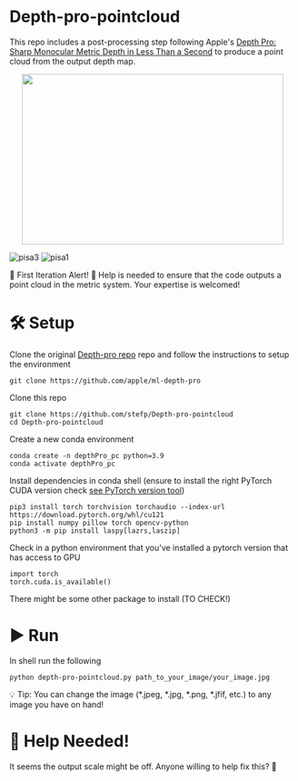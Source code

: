 # Depth-pro-pointcloud
This repo includes a post-processing step following Apple's [Depth Pro: Sharp Monocular Metric Depth in Less Than a Second](https://arxiv.org/abs/2410.02073) to produce a point cloud from the output depth map.
<p align="center">
  <img width="460" height="300" src=[image](https://github.com/user-attachments/assets/839a835b-55ec-417a-8413-c67d7b585f01)>
</p>


![pisa3](https://github.com/user-attachments/assets/90540b67-1e58-46da-894a-04066587b35a)
![pisa1](https://github.com/user-attachments/assets/2ba4deb6-c652-44e1-92e9-a4f827765dcc)

🚀 First Iteration Alert! 🚀
Help is needed to ensure that the code outputs a point cloud in the metric system. Your expertise is welcomed!

# 🛠️ Setup 
Clone the original [Depth-pro repo](https://github.com/apple/ml-depth-pro) repo and follow the instructions to setup the environment

 ```
git clone https://github.com/apple/ml-depth-pro
```

Clone this repo

 ```
git clone https://github.com/stefp/Depth-pro-pointcloud
cd Depth-pro-pointcloud
```

Create a new conda environment
 ```
conda create -n depthPro_pc python=3.9
conda activate depthPro_pc
```

Install dependencies in conda shell (ensure to install the right PyTorch CUDA version check [see PyTorch version tool](https://pytorch.org/get-started/locally/))
```
pip3 install torch torchvision torchaudio --index-url https://download.pytorch.org/whl/cu121
pip install numpy pillow torch opencv-python
python3 -m pip install laspy[lazrs,laszip]
```

Check in a python environment that you've installed a pytorch version that has access to GPU
```
import torch
torch.cuda.is_available()
```

There might be some other package to install (TO CHECK!)

# ▶️ Run 
In shell run the following
```
python depth-pro-pointcloud.py path_to_your_image/your_image.jpg
```

💡 Tip: You can change the image (*.jpeg, *.jpg, *.png, *.jfif, etc.) to any image you have on hand!

# 🙏 Help Needed!
It seems the output scale might be off. Anyone willing to help fix this? 🤔

